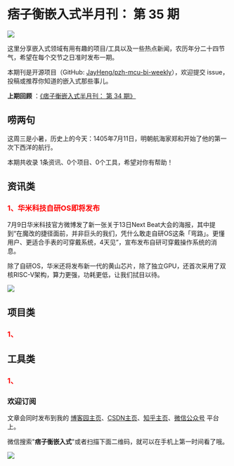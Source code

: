 # 痞子衡嵌入式半月刊： 第 35 期

![](http://henjay724.com/image/cnblogs/pzh_mcu_bi_weekly.PNG)

这里分享嵌入式领域有用有趣的项目/工具以及一些热点新闻，农历年分二十四节气，希望在每个交节之日准时发布一期。

本期刊是开源项目（GitHub: [JayHeng/pzh-mcu-bi-weekly](https://github.com/JayHeng/pzh-mcu-bi-weekly)），欢迎提交 issue，投稿或推荐你知道的嵌入式那些事儿。

**上期回顾** ：[《痞子衡嵌入式半月刊： 第 34 期》](https://www.cnblogs.com/henjay724/p/14935868.html)

## 唠两句

这周三是小暑，历史上的今天：1405年7月11日，明朝航海家郑和开始了他的第一次下西洋的航行。

本期共收录 1条资讯、0个项目、0个工具，希望对你有帮助！

## 资讯类

### <font color="red">1、华米科技自研OS即将发布</font>

7月9日华米科技官方微博发了新一张关于13日Next Beat大会的海报，其中提到“在魔改的捷径面前，并非巨头的我们，凭什么敢走自研OS这条「弯路」。更懂用户、更适合手表的可穿戴系统，4天见”，宣布发布自研可穿戴操作系统的消息。

除了自研OS，华米还将发布新一代的黄山芯片，除了独立GPU，还首次采用了双核RISC-V架构，算力更强，功耗更低，让我们拭目以待。

![](http://henjay724.com/image/biweekly20210711/huami_7_13_next_beat.jpg)

## 项目类

### <font color="red">1、</font>





## 工具类

### <font color="red">1、</font>




### 欢迎订阅

文章会同时发布到我的 [博客园主页](https://www.cnblogs.com/henjay724/)、[CSDN主页](https://blog.csdn.net/henjay724)、[知乎主页](https://www.zhihu.com/people/henjay724)、[微信公众号](http://weixin.sogou.com/weixin?type=1&query=痞子衡嵌入式) 平台上。

微信搜索"__痞子衡嵌入式__"或者扫描下面二维码，就可以在手机上第一时间看了哦。

![](http://henjay724.com/image/github/pzhMcu_qrcode_258x258.jpg)

